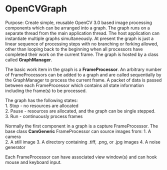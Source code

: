 # OpenCVGraph

Purpose: Create simple, reusable OpenCV 3.0 based image processing components which can be arranged into a graph.  The graph runs on a separate thread from the main application thread.  The host application can instantiate multiple graphs simultaneously.  At present the graph is just a linear sequence of processing steps with no branching or forking allowed, other than looping back to the beginning when all processors have completed their work on the current frame.  The graph is hosted by a class called **GraphManager**.

The basic work item in the graph is a **FrameProcessor**.  An arbitrary number of FrameProcessors can be added to a graph and are called sequentially by the GraphManager to process the current frame.  A packet of data is passed between each FrameProcessor which contains all state information including the frame(s) to be processed.

The graph has the following states:  
    1. Stop - no resources are allocated  
    2. Pause - resources are allocated, and the graph can be single stepped.  
    3. Run - continuously process frames  
    
Normally the first component in a graph is a capture FrameProcessor.  The base class **CamGeneric** FrameProcessor can source images from:
    1. A camera  
    2. A still image
    3. A directory containing .tiff, .png, or .jpg images
    4. A noise generator
  
Each FrameProcessor can have associated view window(s) and can hook mouse and keyboard input.

 


